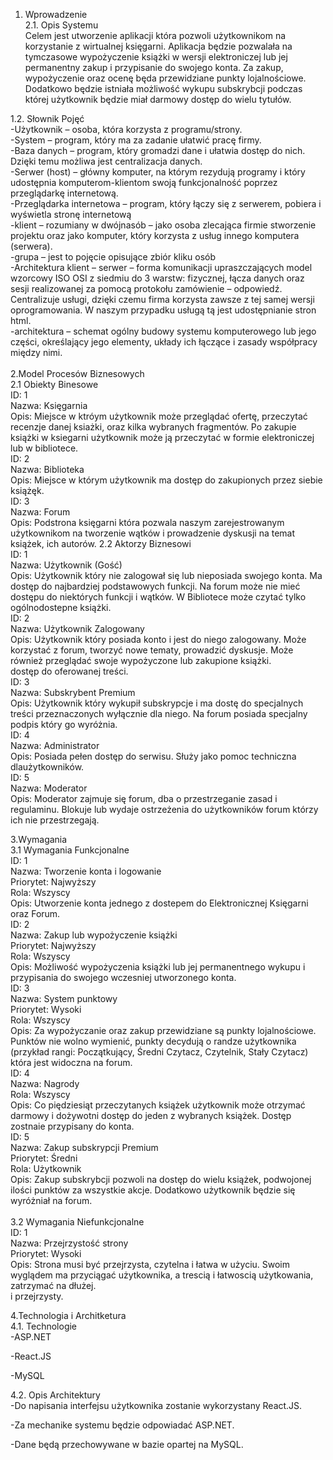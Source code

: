 1. Wprowadzenie </br>
2.1. Opis Systemu</br>
Celem jest utworzenie aplikacji która pozwoli użytkownikom na korzystanie z wirtualnej księgarni. Aplikacja będzie pozwalała na tymczasowe wypożyczenie książki w wersji elektroniczej lub jej permanentny zakup i przypisanie do swojego konta. Za zakup, wypożyczenie oraz ocenę będa przewidziane punkty lojalnościowe. Dodatkowo będzie istniała możliwość wykupu subskrybcji podczas której użytkownik będzie miał darmowy dostęp do wielu tytułów. 

1.2. Słownik Pojęć</br>
-Użytkownik – osoba, która korzysta z programu/strony.</br>
-System – program, który ma za zadanie ułatwić pracę firmy.</br>
-Baza danych – program, który gromadzi dane i ułatwia dostęp do nich. Dzięki temu możliwa jest centralizacja danych.</br>
-Serwer (host) – główny komputer, na którym rezydują programy i który udostępnia komputerom-klientom swoją funkcjonalność poprzez przeglądarkę internetową.</br>
-Przeglądarka internetowa – program, który łączy się z serwerem, pobiera i wyświetla stronę internetową</br>
-klient – rozumiany w dwójnasób – jako osoba zlecająca firmie stworzenie projektu oraz jako komputer, który korzysta z usług innego komputera (serwera).</br>
-grupa – jest to pojęcie opisujące zbiór kliku osób</br>
-Architektura klient – serwer – forma komunikacji upraszczających model wzorcowy ISO OSI z siedmiu do 3 warstw: fizycznej, łącza danych oraz sesji realizowanej za pomocą protokołu zamówienie – odpowiedź. Centralizuje usługi, dzięki czemu firma korzysta zawsze z tej samej wersji oprogramowania. W naszym przypadku usługą tą jest udostępnianie stron html.</br>
-architektura – schemat ogólny budowy systemu komputerowego lub jego części, określający jego elementy, układy ich łączące i zasady współpracy między nimi.</br>
</br>
2.Model Procesów Biznesowych</br>
2.1 Obiekty Binesowe</br>
ID: 1</br>
Nazwa:	Księgarnia</br>
Opis:	Miejsce w ktróym użytkownik może przeglądać ofertę, przeczytać recenzje danej ksiażki, oraz kilka wybranych fragmentów.  Po zakupie książki w ksiegarni użytkownik może ją przeczytać w formie elektroniczej lub w bibliotece. </br>
ID: 2</br>
Nazwa:	Biblioteka</br>
Opis:	Miejsce w którym użytkownik ma dostęp do zakupionych przez siebie książęk.</br>
ID: 3</br>
Nazwa:	Forum</br>
Opis:	Podstrona księgarni która pozwala naszym zarejestrowanym użytkownikom na tworzenie wątków i prowadzenie dyskusji na temat książek, ich autorów.
2.2 Aktorzy Biznesowi</br>
ID: 1</br>
Nazwa:	Użytkownik (Gość)</br>
Opis:	Użytkownik który nie zalogował się lub nieposiada swojego konta. Ma dostęp do najbardziej podstawowych funkcji. Na forum może nie mieć dostępu do niektórych funkcji i wątków. W Bibliotece może czytać tylko ogólnodostepne książki. </br>
ID: 2</br>
Nazwa:	Użytkownik Zalogowany</br>
Opis:	Użytkownik który posiada konto i jest do niego zalogowany. Może korzystać z forum, tworzyć nowe tematy, prowadzić dyskusje. Może również przeglądać swoje wypożyczone lub zakupione książki.</br>
dostęp do oferowanej treści.</br>
ID: 3</br>
Nazwa:	Subskrybent Premium</br>
Opis:	Użytkownik który wykupił subskrypcje i ma dostę do specjalnych treści przeznaczonych wyłącznie dla niego. Na forum posiada specjalny podpis który go wyróżnia. </br>
ID: 4</br>
Nazwa:	Administrator</br>
Opis:	Posiada pełen dostęp do serwisu. Służy jako pomoc techniczna dlaużytkowników.</br>
ID: 5</br>
Nazwa: Moderator</br>
Opis: Moderator zajmuje się forum, dba o przestrzeganie zasad i regulaminu. Blokuje lub wydaje ostrzeżenia do użytkowników forum którzy ich nie przestrzegają. </br>

3.Wymagania</br>
3.1 Wymagania Funkcjonalne</br>
ID:	1 </br>
Nazwa:	Tworzenie konta i logowanie</br>
Priorytet:	Najwyższy</br>
Rola:	Wszyscy</br>
Opis:	Utworzenie konta jednego z dostepem do Elektronicznej Księgarni oraz Forum. </br>
ID:	2</br>
Nazwa:	Zakup lub wypożyczenie książki</br>
Priorytet:	Najwyższy</br>
Rola:	Wszyscy</br>
Opis:	Możliwość wypożyczenia książki lub jej permanentnego wykupu i przypisania do swojego wczesniej utworzonego konta.</br>
ID:	3</br>
Nazwa:	System punktowy</br>
Priorytet:	Wysoki</br>
Rola:	Wszyscy</br>
Opis:	Za wypożyczanie oraz zakup przewidziane są punkty lojalnościowe. Punktów nie wolno wymienić, punkty decydują o randze użytkownika (przykład rangi: Początkujący, Średni Czytacz, Czytelnik, Stały Czytacz) która jest widoczna na forum. </br>
ID: 	4</br>
Nazwa: Nagrody</br>
Rola: Wszyscy</br>
Opis: Co piędziesiąt przeczytanych książek użytkownik może otrzymać darmowy i dożywotni dostęp do jeden z wybranych książek. Dostęp zostnaie przypisany do konta. </br>
ID:	5</br>
Nazwa:	Zakup subskrypcji Premium</br>
Priorytet:	Średni</br>
Rola:	Użytkownik</br>
Opis:	Zakup subskrybcji pozwoli na dostęp do wielu książek, podwojonej ilości punktów za wszystkie akcje. Dodatkowo użytkownik będzie się wyróżniał na forum. </br>
</br>
3.2 Wymagania Niefunkcjonalne</br>
ID:	1</br>
Nazwa:	Przejrzystość strony</br>
Priorytet:	Wysoki</br>
Opis:	Strona musi być przejrzysta, czytelna i łatwa w użyciu. Swoim wyglądem ma przyciągać użytkownika, a trescią i łatwoscią użytkowania, zatrzymać na dłużej. </br>
i przejrzysty.</br>

4.Technologia i Architketura</br>
4.1. Technologie</br>
-ASP.NET</br>

-React.JS</br>

-MySQL</br>

4.2. Opis Architektury</br>
-Do napisania interfejsu użytkownika zostanie wykorzystany React.JS.</br>

-Za mechanike systemu będzie odpowiadać ASP.NET.</br>

-Dane będą przechowywane w bazie opartej na MySQL.</br>

